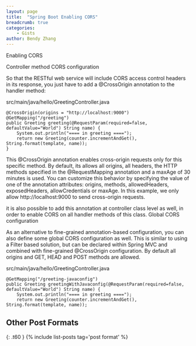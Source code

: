 ```yaml
---
layout: page
title:  "Spring Boot Enabling CORS"
breadcrumb: true
categories:
    - Gists
author: Bendy Zhang
---
```


Enabling CORS

Controller method CORS configuration

So that the RESTful web service will include CORS access control headers in its response, you just have to add a @CrossOrigin annotation to the handler method:

src/main/java/hello/GreetingController.java

    @CrossOrigin(origins = "http://localhost:9000")
    @GetMapping("/greeting")
    public Greeting greeting(@RequestParam(required=false, defaultValue="World") String name) {
        System.out.println("==== in greeting ====");
        return new Greeting(counter.incrementAndGet(), String.format(template, name));
    }
This @CrossOrigin annotation enables cross-origin requests only for this specific method. By default, its allows all origins, all headers, the HTTP methods specified in the @RequestMapping annotation and a maxAge of 30 minutes is used. You can customize this behavior by specifying the value of one of the annotation attributes: origins, methods, allowedHeaders, exposedHeaders, allowCredentials or maxAge. In this example, we only allow http://localhost:9000 to send cross-origin requests.

it is also possible to add this annotation at controller class level as well, in order to enable CORS on all handler methods of this class.
Global CORS configuration

As an alternative to fine-grained annotation-based configuration, you can also define some global CORS configuration as well. This is similar to using a Filter based solution, but can be declared within Spring MVC and combined with fine-grained @CrossOrigin configuration. By default all origins and GET, HEAD and POST methods are allowed.

src/main/java/hello/GreetingController.java

    @GetMapping("/greeting-javaconfig")
    public Greeting greetingWithJavaconfig(@RequestParam(required=false, defaultValue="World") String name) {
        System.out.println("==== in greeting ====");
        return new Greeting(counter.incrementAndGet(), String.format(template, name));
    

<!--more-->

## Other Post Formats
{: .t60 }
{% include list-posts tag='post format' %}
